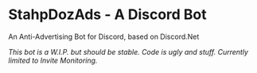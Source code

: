 # StahpDozAds - A Discord Bot
An Anti-Advertising Bot for Discord, based on Discord.Net

*This bot is a W.I.P. but should be stable. Code is ugly and stuff. Currently limited to Invite Monitoring.*
